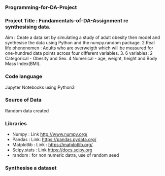### Programming-for-DA-Project
### Project Title : Fundamentals-of-DA-Assignment re synthesising data. 
Aim : Ceate a data set by simulating a study of adult obesity then model and synthesise the data using Python and the numpy.random package.
2.Real life phenonomen : Adults who are overweigth which will be measured for one-hundred data points across four different variables.
3. 6 variables:  2 Categorical  - Obesity and Sex. 4 Numerical - age, weight, height and Body Mass Index(BMI).

### Code language
Jupyter Notebooks using Python3

### Source of Data
Random data created

### Libraries
 - Numpy : Link http://www.numpy.org/
 - Pandas : Link: https://pandas.pydata.org/
 - Matplotlib : Link : https://matplotlib.org/
 - Scipy.stats : Link https://docs.scipy.org
 - random : for non numeric datra, use of random seed

### Synthesise a dataset
